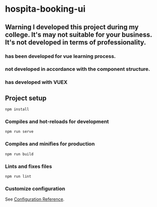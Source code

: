 # hospita-booking-ui

## Warning I developed this project during my college. It's may not suitable for your business. It's not developed in terms of professionality.

### has been developed for vue learning process.
### not developed in accordance with the component structure.
### has developed with VUEX


## Project setup
```
npm install
```

### Compiles and hot-reloads for development
```
npm run serve
```

### Compiles and minifies for production
```
npm run build
```

### Lints and fixes files
```
npm run lint
```

### Customize configuration
See [Configuration Reference](https://cli.vuejs.org/config/).
